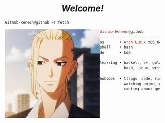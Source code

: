 <h1 align="center">
  <i>Welcome!</i>
</h1>


  ```sh
  Github-Reneon@github ~$ fetch
  ```

  <img align="left" src="https://raw.githubusercontent.com/Github-Reneon/Github-Reneon/main/draken.jpg" width="308" />

  ```haskell
  Github-Reneon@github
  ------------------------------
  os       • Arch Linux x86_64
  shell    • bash
  de       • kde

  learning • haskell, c#, golang (I do not code often any more)
             bash, linux, writing
  
  hobbies  • ttrpgs, code, ricing,
             watching anime, drinking tea,
             ranting about government
  
  ```
